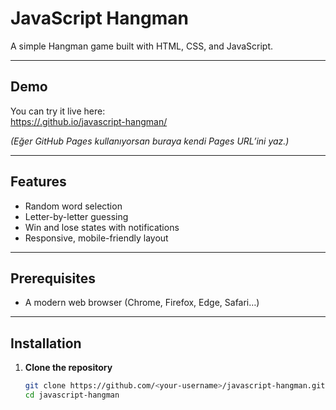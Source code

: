 # JavaScript Hangman

A simple Hangman game built with HTML, CSS, and JavaScript.

---

## Demo

You can try it live here:  
[https://<your-username>.github.io/javascript-hangman/](https://<your-username>.github.io/javascript-hangman/)  

*(Eğer GitHub Pages kullanıyorsan buraya kendi Pages URL’ini yaz.)*

---

## Features

- Random word selection  
- Letter-by-letter guessing  
- Win and lose states with notifications  
- Responsive, mobile-friendly layout  

---

## Prerequisites

- A modern web browser (Chrome, Firefox, Edge, Safari…)  

---

## Installation

1. **Clone the repository**  
   ```bash
   git clone https://github.com/<your-username>/javascript-hangman.git
   cd javascript-hangman
